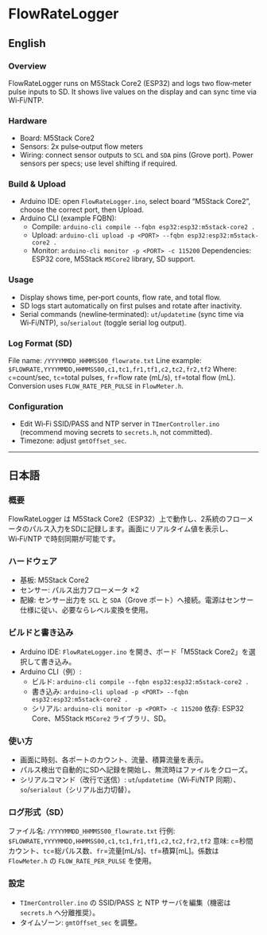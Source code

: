 # FlowRateLogger

## English

### Overview
FlowRateLogger runs on M5Stack Core2 (ESP32) and logs two flow‑meter pulse inputs to SD. It shows live values on the display and can sync time via Wi‑Fi/NTP.

### Hardware
- Board: M5Stack Core2
- Sensors: 2x pulse‑output flow meters
- Wiring: connect sensor outputs to `SCL` and `SDA` pins (Grove port). Power sensors per specs; use level shifting if required.

### Build & Upload
- Arduino IDE: open `FlowRateLogger.ino`, select board “M5Stack Core2”, choose the correct port, then Upload.
- Arduino CLI (example FQBN):
  - Compile: `arduino-cli compile --fqbn esp32:esp32:m5stack-core2 .`
  - Upload: `arduino-cli upload -p <PORT> --fqbn esp32:esp32:m5stack-core2 .`
  - Monitor: `arduino-cli monitor -p <PORT> -c 115200`
Dependencies: ESP32 core, M5Stack `M5Core2` library, SD support.

### Usage
- Display shows time, per‑port counts, flow rate, and total flow.
- SD logs start automatically on first pulses and rotate after inactivity.
- Serial commands (newline‑terminated): `ut`/`updatetime` (sync time via Wi‑Fi/NTP), `so`/`serialout` (toggle serial log output).

### Log Format (SD)
File name: `/YYYYMMDD_HHMMSS00_flowrate.txt`
Line example: `$FLOWRATE,YYYYMMDD,HHMMSS00,c1,tc1,fr1,tf1,c2,tc2,fr2,tf2`
Where: `c`=count/sec, `tc`=total pulses, `fr`=flow rate (mL/s), `tf`=total flow (mL). Conversion uses `FLOW_RATE_PER_PULSE` in `FlowMeter.h`.

### Configuration
- Edit Wi‑Fi SSID/PASS and NTP server in `TImerController.ino` (recommend moving secrets to `secrets.h`, not committed).
- Timezone: adjust `gmtOffset_sec`.

---

## 日本語

### 概要
FlowRateLogger は M5Stack Core2（ESP32）上で動作し、2系統のフローメータのパルス入力をSDに記録します。画面にリアルタイム値を表示し、Wi‑Fi/NTP で時刻同期が可能です。

### ハードウェア
- 基板: M5Stack Core2
- センサー: パルス出力フローメータ ×2
- 配線: センサー出力を `SCL` と `SDA`（Grove ポート）へ接続。電源はセンサー仕様に従い、必要ならレベル変換を使用。

### ビルドと書き込み
- Arduino IDE: `FlowRateLogger.ino` を開き、ボード「M5Stack Core2」を選択して書き込み。
- Arduino CLI（例）:
  - ビルド: `arduino-cli compile --fqbn esp32:esp32:m5stack-core2 .`
  - 書き込み: `arduino-cli upload -p <PORT> --fqbn esp32:esp32:m5stack-core2 .`
  - シリアル: `arduino-cli monitor -p <PORT> -c 115200`
依存: ESP32 Core、M5Stack `M5Core2` ライブラリ、SD。

### 使い方
- 画面に時刻、各ポートのカウント、流量、積算流量を表示。
- パルス検出で自動的にSDへ記録を開始し、無流時はファイルをクローズ。
- シリアルコマンド（改行で送信）: `ut`/`updatetime`（Wi‑Fi/NTP 同期）、`so`/`serialout`（シリアル出力切替）。

### ログ形式（SD）
ファイル名: `/YYYYMMDD_HHMMSS00_flowrate.txt`
行例: `$FLOWRATE,YYYYMMDD,HHMMSS00,c1,tc1,fr1,tf1,c2,tc2,fr2,tf2`
意味: `c`=秒間カウント、`tc`=総パルス数、`fr`=流量[mL/s]、`tf`=積算[mL]。係数は `FlowMeter.h` の `FLOW_RATE_PER_PULSE` を使用。

### 設定
- `TImerController.ino` の SSID/PASS と NTP サーバを編集（機密は `secrets.h` へ分離推奨）。
- タイムゾーン: `gmtOffset_sec` を調整。
